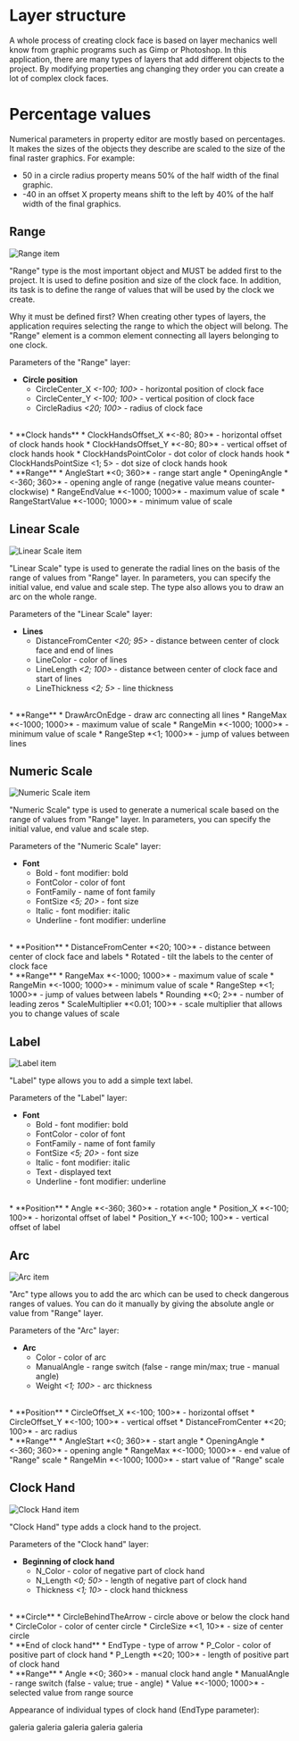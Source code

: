 # Layer structure

A whole process of creating clock face is based on layer mechanics well know from graphic programs such as Gimp or Photoshop. In this application, there are many types of layers that add different objects to the project. By modifying properties ang changing they order you can create a lot of complex clock faces.

# Percentage values

Numerical parameters in property editor are mostly based on percentages. It makes the sizes of the objects they describe are scaled to the size of the final raster graphics. For example:

* 50 in a circle radius property means 50% of the half width of the final graphic.
* -40 in an offset X property means shift to the left by 40% of the half width of the final graphics.

## Range

![Range item](img/preview-range.png)

"Range" type is the most important object and MUST be added first to the project. It is used to define position and size of the clock face. In addition, its task is to define the range of values that will be used by the clock we create.

Why it must be defined first? When creating other types of layers, the application requires selecting the range to which the object will belong. The "Range" element is a common element connecting all layers belonging to one clock.

Parameters of the "Range" layer:

* **Circle position**
    * CircleCenter_X *<-100; 100>* - horizontal position of clock face
    * CircleCenter_Y *<-100; 100>* - vertical position of clock face
    * CircleRadius *<20; 100>* - radius of clock face
<br />
* **Clock hands**
    * ClockHandsOffset_X *<-80; 80>* - horizontal offset of clock hands hook
    * ClockHandsOffset_Y *<-80; 80>* - vertical offset of clock hands hook
    * ClockHandsPointColor - dot color of clock hands hook
    * ClockHandsPointSize <1; 5> - dot size of clock hands hook
<br />
* **Range**
    * AngleStart *<0; 360>* - range start angle
    * OpeningAngle *<-360; 360>* - opening angle of range (negative value means counter-clockwise)
    * RangeEndValue *<-1000; 1000>* - maximum value of scale
    * RangeStartValue *<-1000; 1000>* - minimum value of scale

## Linear Scale

![Linear Scale item](img/preview-ls.png)

"Linear Scale" type is used to generate the radial lines on the basis of the range of values from "Range" layer. In parameters, you can specify the initial value, end value and scale step. The type also allows you to draw an arc on the whole range.

Parameters of the "Linear Scale" layer:

* **Lines**
    * DistanceFromCenter *<20; 95>* - distance between center of clock face and end of lines
    * LineColor - color of lines
    * LineLength *<2; 100>* - distance between center of clock face and start of lines
    * LineThickness *<2; 5>* - line thickness
<br />
* **Range**
    * DrawArcOnEdge - draw arc connecting all lines
    * RangeMax *<-1000; 1000>* - maximum value of scale
    * RangeMin *<-1000; 1000>* - minimum value of scale
    * RangeStep *<1; 1000>* - jump of values between lines

## Numeric Scale

![Numeric Scale item](img/preview-ns.png)

"Numeric Scale" type is used to generate a numerical scale based on the range of values from "Range" layer. In parameters, you can specify the initial value, end value and scale step.

Parameters of the "Numeric Scale" layer:

* **Font**
    * Bold - font modifier: bold
    * FontColor - color of font
    * FontFamily - name of font family
    * FontSize *<5; 20>* - font size
    * Italic - font modifier: italic
    * Underline - font modifier: underline
<br />
* **Position**
    * DistanceFromCenter *<20; 100>* - distance between center of clock face and labels
    * Rotated - tilt the labels to the center of clock face
<br />
* **Range**
    * RangeMax *<-1000; 1000>* - maximum value of scale
    * RangeMin *<-1000; 1000>* - minimum value of scale
    * RangeStep *<1; 1000>* - jump of values between labels
    * Rounding *<0; 2>* - number of leading zeros
    * ScaleMultiplier *<0.01; 100>* - scale multiplier that allows you to change values of scale
    
## Label

![Label item](img/preview-lbl.png)

"Label" type allows you to add a simple text label.

Parameters of the "Label" layer:

* **Font**
    * Bold - font modifier: bold
    * FontColor - color of font
    * FontFamily - name of font family
    * FontSize *<5; 20>* - font size
    * Italic - font modifier: italic
    * Text - displayed text
    * Underline - font modifier: underline
<br />
* **Position**
    * Angle *<-360; 360>* - rotation angle
    * Position_X *<-100; 100>* - horizontal offset of label
    * Position_Y *<-100; 100>* - vertical offset of label

## Arc

![Arc item](img/preview-arc.png)

"Arc" type allows you to add the arc which can be used to check dangerous ranges of values. You can do it manually by giving the absolute angle or value from "Range" layer.

Parameters of the "Arc" layer:

* **Arc**
    * Color - color of arc
    * ManualAngle - range switch (false - range min/max; true - manual angle)
    * Weight *<1; 100>* - arc thickness
<br />
* **Position**
    * CircleOffset_X *<-100; 100>* - horizontal offset
    * CircleOffset_Y *<-100; 100>* - vertical offset
    * DistanceFromCenter *<20; 100>* - arc radius
<br />
* **Range**
    * AngleStart *<0; 360>* - start angle
    * OpeningAngle *<-360; 360>* - opening angle
    * RangeMax *<-1000; 1000>* - end value of "Range" scale
    * RangeMin *<-1000; 1000>* - start value of "Range" scale

## Clock Hand

![Clock Hand item](img/preview-ch.png)

"Clock Hand" type adds a clock hand to the project.

Parameters of the "Clock hand" layer:

* **Beginning of clock hand**
    * N_Color - color of negative part of clock hand
    * N_Length *<0; 50>* - length of negative part of clock hand
    * Thickness *<1; 10>* - clock hand thickness
<br />
* **Circle**
    * CircleBehindTheArrow - circle above or below the clock hand
    * CircleColor - color of center circle
    * CircleSize *<1, 10>* - size of center circle
<br />
* **End of clock hand**
    * EndType - type of arrow
    * P_Color - color of positive part of clock hand
    * P_Length *<20; 100>* - length of positive part of clock hand
<br />
* **Range**
    * Angle *<0; 360>* - manual clock hand angle
    * ManualAngle - range switch (false - value; true - angle)
    * Value *<-1000; 1000>* - selected value from range source

Appearance of individual types of clock hand (EndType parameter):

galeria galeria galeria galeria galeria